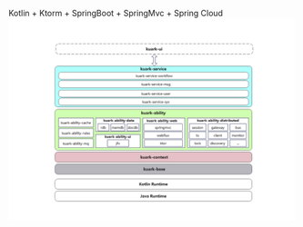 Kotlin + Ktorm + SpringBoot + SpringMvc + Spring Cloud
![逻辑架构图](https://github.com/thepureland/kuark/blob/master/doc/pic/logic_arch.png)
